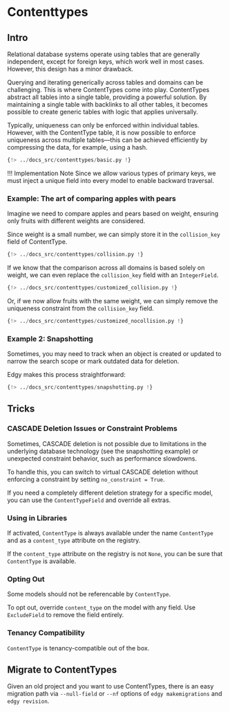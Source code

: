 # Contenttypes

## Intro

Relational database systems operate using tables that are generally independent, except for foreign keys, which work well in most cases. However, this design has a minor drawback.

Querying and iterating generically across tables and domains can be challenging. This is where ContentTypes come into play. ContentTypes abstract all tables into a single table, providing a powerful solution. By maintaining a single table with backlinks to all other tables, it becomes possible to create generic tables with logic that applies universally.

Typically, uniqueness can only be enforced within individual tables. However, with the ContentType table, it is now possible to enforce uniqueness across multiple tables—this can be achieved efficiently by compressing the data, for example, using a hash.

```python
{!> ../docs_src/contenttypes/basic.py !}
```

!!! Implementation Note
    Since we allow various types of primary keys, we must inject a unique field into every model to enable backward traversal.

### Example: The art of comparing apples with pears

Imagine we need to compare apples and pears based on weight, ensuring only fruits with different weights are considered.

Since weight is a small number, we can simply store it in the `collision_key` field of ContentType.

```python
{!> ../docs_src/contenttypes/collision.py !}
```

If we know that the comparison across all domains is based solely on weight, we can even replace the `collision_key` field with an `IntegerField`.

```python
{!> ../docs_src/contenttypes/customized_collision.py !}
```

Or, if we now allow fruits with the same weight, we can simply remove the uniqueness constraint from the `collision_key` field.

```python
{!> ../docs_src/contenttypes/customized_nocollision.py !}
```

### Example 2: Snapshotting

Sometimes, you may need to track when an object is created or updated to narrow the search scope or mark outdated data for deletion.

Edgy makes this process straightforward:

```python
{!> ../docs_src/contenttypes/snapshotting.py !}
```

## Tricks

### CASCADE Deletion Issues or Constraint Problems

Sometimes, CASCADE deletion is not possible due to limitations in the underlying database technology (see the snapshotting example) or unexpected constraint behavior, such as performance slowdowns.

To handle this, you can switch to virtual CASCADE deletion without enforcing a constraint by setting `no_constraint = True`.

If you need a completely different deletion strategy for a specific model, you can use the `ContentTypeField` and override all extras.

### Using in Libraries

If activated, `ContentType` is always available under the name `ContentType` and as a `content_type` attribute on the registry.

If the `content_type` attribute on the registry is not `None`, you can be sure that `ContentType` is available.

### Opting Out

Some models should not be referencable by `ContentType`.

To opt out, override `content_type` on the model with any field. Use `ExcludeField` to remove the field entirely.

### Tenancy Compatibility

`ContentType` is tenancy-compatible out of the box.


## Migrate to ContentTypes

Given an old project and you want to use ContentTypes, there is an easy migration path via `--null-field` or `--nf` options
of `edgy makemigrations` and `edgy revision`.

